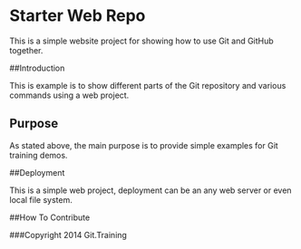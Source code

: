 # Starter Web Repo

This is a simple website project for 
showing how to use Git and GitHub together.

##Introduction

This is example is to show different parts
of the Git repository and various commands
using a web project.

## Purpose

As stated above, the main purpose is to
provide simple examples for Git training
demos.

##Deployment

This is a simple web project, deployment
can be an any web server or even local
file system.

##How To Contribute

###Copyright
2014 Git.Training

